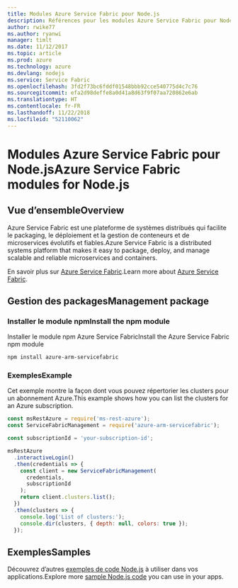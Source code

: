 ```yaml
---
title: Modules Azure Service Fabric pour Node.js
description: Références pour les modules Azure Service Fabric pour Node.js
author: rwike77
ms.author: ryanwi
manager: timlt
ms.date: 11/12/2017
ms.topic: article
ms.prod: azure
ms.technology: azure
ms.devlang: nodejs
ms.service: Service Fabric
ms.openlocfilehash: 3fd2f73bc6fddf01548bbb92cce540775d4c7c76
ms.sourcegitcommit: efa2d98deffe8a0d41a8d63f9f07aa720862e6ab
ms.translationtype: HT
ms.contentlocale: fr-FR
ms.lasthandoff: 11/22/2018
ms.locfileid: "52110062"
---
```

# <a name="azure-service-fabric-modules-for-nodejs"></a><span data-ttu-id="589c5-103">Modules Azure Service Fabric pour Node.js</span><span class="sxs-lookup"><span data-stu-id="589c5-103">Azure Service Fabric modules for Node.js</span></span>

## <a name="overview"></a><span data-ttu-id="589c5-104">Vue d’ensemble</span><span class="sxs-lookup"><span data-stu-id="589c5-104">Overview</span></span>

<span data-ttu-id="589c5-105">Azure Service Fabric est une plateforme de systèmes distribués qui facilite le packaging, le déploiement et la gestion de conteneurs et de microservices évolutifs et fiables.</span><span class="sxs-lookup"><span data-stu-id="589c5-105">Azure Service Fabric is a distributed systems platform that makes it easy to package, deploy, and manage scalable and reliable microservices and containers.</span></span>

<span data-ttu-id="589c5-106">En savoir plus sur [Azure Service Fabric](https://docs.microsoft.com/azure/service-fabric/service-fabric-overview).</span><span class="sxs-lookup"><span data-stu-id="589c5-106">Learn more about [Azure Service Fabric](https://docs.microsoft.com/azure/service-fabric/service-fabric-overview).</span></span>

## <a name="management-package"></a><span data-ttu-id="589c5-107">Gestion des packages</span><span class="sxs-lookup"><span data-stu-id="589c5-107">Management package</span></span>

### <a name="install-the-npm-module"></a><span data-ttu-id="589c5-108">Installer le module npm</span><span class="sxs-lookup"><span data-stu-id="589c5-108">Install the npm module</span></span>

<span data-ttu-id="589c5-109">Installer le module npm Azure Service Fabric</span><span class="sxs-lookup"><span data-stu-id="589c5-109">Install the Azure Service Fabric npm module</span></span>

```bash
npm install azure-arm-servicefabric
```

### <a name="example"></a><span data-ttu-id="589c5-110">Exemples</span><span class="sxs-lookup"><span data-stu-id="589c5-110">Example</span></span>

<span data-ttu-id="589c5-111">Cet exemple montre la façon dont vous pouvez répertorier les clusters pour un abonnement Azure.</span><span class="sxs-lookup"><span data-stu-id="589c5-111">This example shows how you can list the clusters for an Azure subscription.</span></span>

```javascript
const msRestAzure = require('ms-rest-azure');
const ServiceFabricManagement = require('azure-arm-servicefabric');

const subscriptionId = 'your-subscription-id';

msRestAzure
  .interactiveLogin()
  .then(credentials => {
    const client = new ServiceFabricManagement(
      credentials,
      subscriptionId
    );
    return client.clusters.list();
  })
  .then(clusters => {
    console.log('List of clusters:');
    console.dir(clusters, { depth: null, colors: true });
  });
```

## <a name="samples"></a><span data-ttu-id="589c5-112">Exemples</span><span class="sxs-lookup"><span data-stu-id="589c5-112">Samples</span></span>

<span data-ttu-id="589c5-113">Découvrez d’autres [exemples de code Node.js](https://azure.microsoft.com/resources/samples/?platform=nodejs) à utiliser dans vos applications.</span><span class="sxs-lookup"><span data-stu-id="589c5-113">Explore more [sample Node.js code](https://azure.microsoft.com/resources/samples/?platform=nodejs) you can use in your apps.</span></span>
